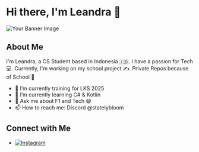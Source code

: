 # Hi there, I'm Leandra 👋

![Your Banner Image](https://4kwallpapers.com/images/walls/thumbs_3t/11577.jpeg)

## About Me

I'm Leandra, a CS Student based in Indonesia 🇮🇩. I have a passion for Tech 💻. Currently, I'm working on my school project ✍️. Private Repos because of School 🏫

- 🔭 I’m currently training for LKS 2025
- 🌱 I’m currently learning C# & Kotlin
- 💬 Ask me about F1 and Tech 😄
- 📫 How to reach me: Discord @statelybloom

## Connect with Me

- [![Instagram](https://img.shields.io/badge/-Instagram-purple)](https://www.instagram.com/lean.lately/)
